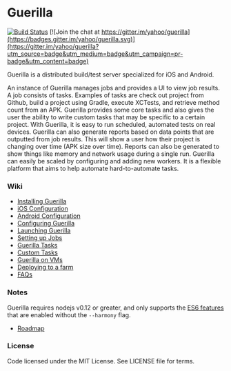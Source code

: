 Guerilla
========

[![Build Status](https://travis-ci.org/yahoo/guerilla.svg?branch=master)](https://travis-ci.org/yahoo/guerilla)
[![Join the chat at https://gitter.im/yahoo/guerilla](https://badges.gitter.im/yahoo/guerilla.svg)](https://gitter.im/yahoo/guerilla?utm_source=badge&utm_medium=badge&utm_campaign=pr-badge&utm_content=badge)

Guerilla is a distributed build/test server specialized for iOS and Android.

An instance of Guerilla manages jobs and provides a UI to view job results. A job consists of tasks. Examples of tasks are check out project from Github, build a project using Gradle, execute XCTests, and retrieve method count from an APK. Guerilla provides some core tasks and also gives the user the ability to write custom tasks that may be specific to a certain project. With Guerilla, it is easy to run scheduled, automated tests on real devices. Guerilla can also generate reports based on data points that are outputted from job results. This will show a user how their project is changing over time (APK size over time). Reports can also be generated to show things like memory and network usage during a single run. Guerilla can easily be scaled by configuring and adding new workers. It is a flexible platform that aims to help automate hard-to-automate tasks.

### Wiki

* [Installing Guerilla](wiki/Installing.md)
* [iOS Configuration](wiki/iOS.md)
* [Android Configuration](wiki/Android.md)
* [Configuring Guerilla](wiki/Configure.md)
* [Launching Guerilla](wiki/Launching.md)
* [Setting up Jobs](wiki/Jobs.md)
* [Guerilla Tasks](wiki/Tasks.md)
* [Custom Tasks](wiki/CustomTasks.md)
* [Guerilla on VMs](wiki/VM.md)
* [Deploying to a farm](wiki/Deploy.md)
* [FAQs](wiki/FAQs.md)

### Notes

Guerilla requires nodejs v0.12 or greater, and only supports the [ES6 features](http://stackoverflow.com/questions/28388885/ecmascript-6-features-available-in-node-js-0-12) that are enabled without the ```--harmony``` flag.

* [Roadmap](wiki/Roadmap.md)

### License

Code licensed under the MIT License. See LICENSE file for terms.